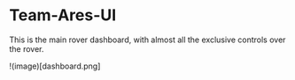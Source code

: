 # Team-Ares-UI

This is the main rover dashboard, with almost all the exclusive controls over the rover.

!(image)[dashboard.png]
